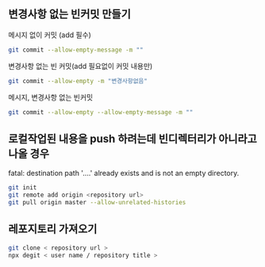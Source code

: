 ## 변경사항 없는 빈커밋 만들기

메시지 없이 커밋 (add 필수)
```bash
git commit --allow-empty-message -m ""
```

변경사항 없는 빈 커밋(add 필요없이 커밋 내용만)
```bash
git commit --allow-empty -m "변경사항없음"
```

메시지, 변경사항 없는 빈커밋
```bash
git commit --allow-empty --allow-empty-message -m ""
```

## 로컬작업된 내용을 push 하려는데 빈디렉터리가 아니라고 나올 경우
fatal: destination path '....' already exists and is not an empty directory.
```bash
git init
git remote add origin <repository url>
git pull origin master --allow-unrelated-histories
```

## 레포지토리 가져오기
```bash
git clone < repository url >
npx degit < user name / repository title > 
```
